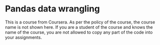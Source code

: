 # Pandas data wrangling

This is a course from Coursera. As per the policy of the course, the course name is not shown here. If you are a student of the course and knows the name of the course, you are not allowed to copy any part of the code into your assignments.

